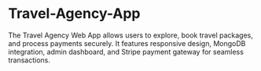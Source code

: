 # Travel-Agency-App
The Travel Agency Web App allows users to explore, book travel packages, and process payments securely. It features responsive design, MongoDB integration, admin dashboard, and Stripe payment gateway for seamless transactions.
